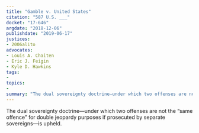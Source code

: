 ```yaml
---
title: "Gamble v. United States"
citation: "587 U.S. ___"
docket: "17-646"
argdate: "2018-12-06"
publishdate: "2019-06-17"
justices:
- 2006alito
advocates:
- Louis A. Chaiten
- Eric J. Feigin
- Kyle D. Hawkins
tags:
- 
topics:
- 
summary: "The dual sovereignty doctrine—under which two offenses are not the “same offence” for double jeopardy purposes if prosecuted by separate sovereigns—is upheld."
---
```

The dual sovereignty doctrine—under which two offenses are not the “same offence” for double jeopardy purposes if prosecuted by separate sovereigns—is upheld.